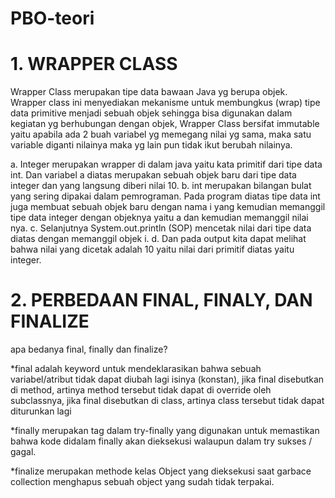 # PBO-teori
# 1. WRAPPER CLASS

Wrapper Class merupakan tipe data bawaan Java yg berupa objek. Wrapper class ini
menyediakan mekanisme untuk membungkus (wrap) tipe data primitive menjadi sebuah
objek sehingga bisa digunakan dalam kegiatan yg berhubungan dengan objek, Wrapper 
Class bersifat immutable yaitu apabila ada 2 buah variabel yg memegang nilai yg
sama, maka satu variable diganti nilainya maka yg lain pun tidak ikut berubah
nilainya.

a. Integer merupakan wrapper di dalam java yaitu kata primitif dari tipe data int.
Dan variabel a diatas merupakan sebuah objek baru dari tipe data integer dan yang
langsung diberi nilai 10.
b. int merupakan bilangan bulat yang sering dipakai dalam pemrograman. Pada
program diatas tipe data int juga membuat sebuah objek baru dengan nama i yang
kemudian memanggil tipe data integer dengan objeknya yaitu a dan kemudian
memanggil nilai nya.
c. Selanjutnya System.out.println (SOP) mencetak nilai dari tipe data diatas
dengan memanggil objek i.
d. Dan pada output kita dapat melihat bahwa nilai yang dicetak adalah 10 yaitu
nilai dari primitif diatas yaitu integer.


# 2. PERBEDAAN FINAL, FINALY, DAN FINALIZE

apa bedanya final, finally dan finalize?

*final adalah keyword untuk mendeklarasikan bahwa sebuah variabel/atribut tidak
dapat diubah lagi isinya (konstan), jika final disebutkan di method, artinya
method tersebut tidak dapat di override oleh subclassnya, jika final disebutkan
di class, artinya class tersebut tidak dapat diturunkan lagi

*finally merupakan tag dalam try-finally yang digunakan untuk memastikan bahwa
kode didalam finally akan dieksekusi walaupun dalam try sukses / gagal.

*finalize merupakan methode kelas Object yang dieksekusi saat garbace collection
menghapus sebuah object yang sudah tidak terpakai.
